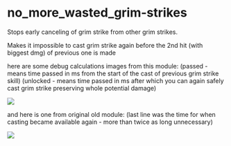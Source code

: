 # no_more_wasted_grim-strikes
Stops early canceling of grim strike from other grim strikes.

Makes it impossible to cast grim strike again before the 2nd hit (with biggest dmg) of previous one is made

here are some debug calculations images from this module:
(passed - means time passed in ms from the start of the cast of previous grim strike skill)
(unlocked - means time passed in ms after which you can again safely cast grim strike preserving whole potential damage)

<img src=http://u.cubeupload.com/Owyn/newgrim.jpg>

and here is one from original old module:
(last line was the time for when casting became available again - more than twice as long unnecessary)

<img src=http://u.cubeupload.com/Owyn/oldgrim.jpg>